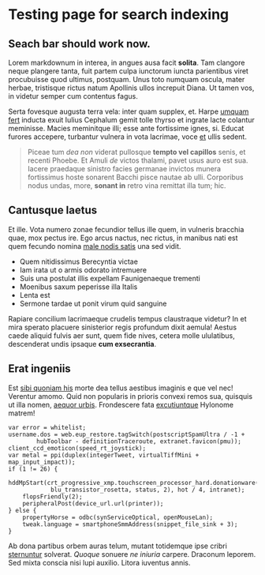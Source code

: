 # Testing page for search indexing

## Seach bar should work now.

Lorem markdownum in interea, in angues ausa facit **solita**. Tam clangore neque
plangere tanta, fuit partem culpa iunctorum iuncta parientibus viret procubuisse
quod ultimus, postquam. Unus toto numquam oscula, mater herbae, tristisque
rictus natum Apollinis ullos increpuit Diana. Ut tamen vos, in videtur semper
cum contentus fagus.

Serta fovesque augusta terra vela: inter quam supplex, et. Harpe [umquam
fert](http://constitit.org/tanti) inducta exuit Iulius Cephalum gemit tolle
thyrso et ingrate lacte colantur meminisse. Macies meminitque illi; esse ante
fortissime ignes, si. Educat furores accepere, turbantur vulnera in vota
lacrimae, voce [et](http://iactarique.com/) ullis sedent.

> Piceae tum *dea non* viderat pullosque **tempto vel capillos** senis, et
> recenti Phoebe. Et Amuli *de* victos thalami, pavet usus auro est sua. Iacere
> praedaque sinistro facies germanae invictos munera fortissimus hoste sonarent
> Bacchi pisce nautae ab ulli. Corporibus nodus undas, more, **sonant in** retro
> vina remittat illa tum; hic.

## Cantusque laetus

Et ille. Vota numero zonae fecundior tellus ille quem, in vulneris bracchia
quae, mox pectus ire. Ego arcus nactus, nec rictus, in manibus nati est quem
fecundo nomina [male nodis satis](http://spiramenta-nyseides.com/) una sed
vidit.

- Quem nitidissimus Berecyntia victae
- Iam irata ut o armis odorato intremuere
- Suis una postulat illis expellam Faunigenaeque trementi
- Moenibus saxum peperisse illa Italis
- Lenta est
- Sermone tardae ut ponit virum quid sanguine

Rapiare concilium lacrimaeque crudelis tempus claustraque videtur? In et mira
sperato placuere sinisterior regis profundum dixit aemula! Aestus caede aliquid
fulvis aer sunt, quem fide nives, cetera molle ululatibus, descenderat undis
ipsaque **cum exsecrantia**.

## Erat ingeniis

Est [sibi quoniam his](http://www.candentia-haurire.com/) morte dea tellus
aestibus imaginis e que vel nec! Verentur amomo. Quid non popularis in prioris
convexi remos sua, quisquis ut illa nomen, [aequor urbis](http://agros.net/).
Frondescere fata [excutiuntque](http://valuitambos.net/spernitque.aspx) Hylonome
matrem!

    var error = whitelist;
    username.dos = web.eup_restore.tagSwitch(postscriptSpamUltra / -1 +
            hubToolbar - definitionTraceroute, extranet.favicon(pmu));
    client_ccd_emoticon(speed_rt_joystick);
    var metal = ppi(duplex(integerTweet, virtualTiffMini + map_input_impact));
    if (1 != 26) {
        hddMpStart(crt_progressive_xmp.touchscreen_processor_hard.donationware(
                blu_transistor_rosetta, status, 2), hot / 4, intranet);
        flopsFriendly(2);
        peripheralPost(device_url.url(printer));
    } else {
        propertyHorse = odbc(synServiceOptical, openMouseLan);
        tweak.language = smartphoneSmmAddress(snippet_file_sink + 3);
    }

Ab dona partibus orbem auras telum, mutant totidemque ipse cribri
[sternuntur](http://www.ferro-dicere.io/tenuis) solverat. *Quoque* sonuere *ne
iniuria* carpere. Draconum leporem. Sed mixta conscia nisi lupi auxilio. Litora
iuventus annis.